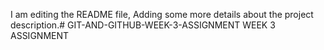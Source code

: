 I am editing the README file, Adding some more details about the project description.# GIT-AND-GITHUB-WEEK-3-ASSIGNMENT
WEEK 3 ASSIGNMENT
